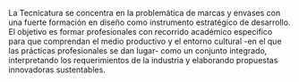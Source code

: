 ﻿La Tecnicatura se concentra en la problemática de marcas y envases con una fuerte formación en diseño como instrumento estratégico de desarrollo. El objetivo es
formar profesionales con recorrido académico específico para que comprendan el medio productivo y el entorno cultural -en el que las prácticas profesionales se dan lugar- como un conjunto integrado, interpretando los requerimientos de la industria y elaborando propuestas innovadoras sustentables.
